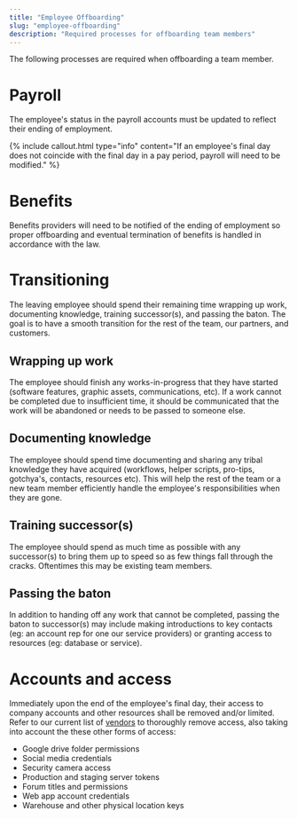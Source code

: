 ```yaml
---
title: "Employee Offboarding"
slug: "employee-offboarding"
description: "Required processes for offboarding team members"
---
```


The following processes are required when offboarding a team member.

# Payroll

The employee's status in the payroll accounts must be updated to reflect their ending of employment.

{%
include callout.html
type="info"
content="If an employee's final day does not coincide with the final day in a pay period, payroll will need to be modified."
%}

# Benefits

Benefits providers will need to be notified of the ending of employment so proper offboarding and eventual termination of benefits is handled in accordance with the law.

# Transitioning

The leaving employee should spend their remaining time wrapping up work, documenting knowledge, training successor(s), and passing the baton. The goal is to have a smooth transition for the rest of the team, our partners, and customers.

## Wrapping up work

The employee should finish any works-in-progress that they have started (software features, graphic assets, communications, etc). If a work cannot be completed due to insufficient time, it should be communicated that the work will be abandoned or needs to be passed to someone else.

## Documenting knowledge

The employee should spend time documenting and sharing any tribal knowledge they have acquired (workflows, helper scripts, pro-tips, gotchya's, contacts, resources etc). This will help the rest of the team or a new team member efficiently handle the employee's responsibilities when they are gone.

## Training successor(s)

The employee should spend as much time as possible with any successor(s) to bring them up to speed so as few things fall through the cracks. Oftentimes this may be existing team members.

## Passing the baton

In addition to handing off any work that cannot be completed, passing the baton to successor(s) may include making introductions to key contacts (eg: an account rep for one our service providers) or granting access to resources (eg: database or service).

# Accounts and access

Immediately upon the end of the employee's final day, their access to company accounts and other resources shall be removed and/or limited. Refer to our current list of [vendors](../../operations/vendors.md) to thoroughly remove access, also taking into account the these other forms of access:

* Google drive folder permissions
* Social media credentials
* Security camera access
* Production and staging server tokens
* Forum titles and permissions
* Web app account credentials
* Warehouse and other physical location keys
